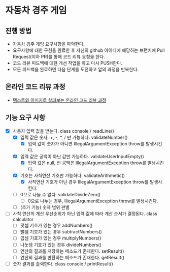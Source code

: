 # 자동차 경주 게임
## 진행 방법
* 자동차 경주 게임 요구사항을 파악한다.
* 요구사항에 대한 구현을 완료한 후 자신의 github 아이디에 해당하는 브랜치에 Pull Request(이하 PR)를 통해 코드 리뷰 요청을 한다.
* 코드 리뷰 피드백에 대한 개선 작업을 하고 다시 PUSH한다.
* 모든 피드백을 완료하면 다음 단계를 도전하고 앞의 과정을 반복한다.

## 온라인 코드 리뷰 과정
* [텍스트와 이미지로 살펴보는 온라인 코드 리뷰 과정](https://github.com/next-step/nextstep-docs/tree/master/codereview)

## 기능 요구 사항
  - [X] 사용자 입력 값을 받는다. class console / readLine()
    - [X] 입력 값은 숫자, +, -, *, / 만 가능하다. validateNumber()
      - [X] 입력 값이 숫자가 아니면 IllegalArgumentException throw를 발생시킨다.
    - [X] 입력 값은 공백이 아닌 값만 가능하다. validateUserInputEmpty()
      - [X] 입력 값은 null, 빈 공백은 IllegalArgumentException throw를 발생시킨다.
    - [X] 기호는 사칙연산 기호만 가능하다. validateArithmetic()
      - [X] 사칙연산 기호가 아닌 경우 IllegalArgumentException throw를 발생시킨다.
    - [ ] 0으로 나눌 수 없다. validateDivideZero()
      - [ ] 0으로 나누는 경우, IllegalArgumentException throw를 발생시킨다.
    - [ ] (추가 기능) 숫자 범위 판별
  - [ ] 사칙 연산의 계산 우선순위가 아닌 입력 값에 따라 계산 순서가 결정된다. class calculator
    - [ ] 덧셈 기호가 있는 경우 addNumbers()
    - [ ] 뺄셈 기호가 있는 경우 subtractNumbers()
    - [ ] 곱셈 기호가 있는 경우 multiplyNumbers()
    - [ ] 나눗셈 기호가 있는 경우 divideNumbers()
    - [ ] 연산의 결과를 저장하는 메소드가 존재한다. setResult()
    - [ ] 연산의 결과를 반환하는 메소드가 존재한다. getResult()
  - [ ] 숫자 결과를 출력한다. class console / printResult()